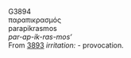 <body>
  <p>G3894<br>  παραπικρασμός  <br> parapikrasmos  <br><i>par-ap-ik-ras-mos‘ </i><br>From <a href="g3893.htm">3893</a>  <i>irritation:</i> - provocation.<br></p>
 </body>